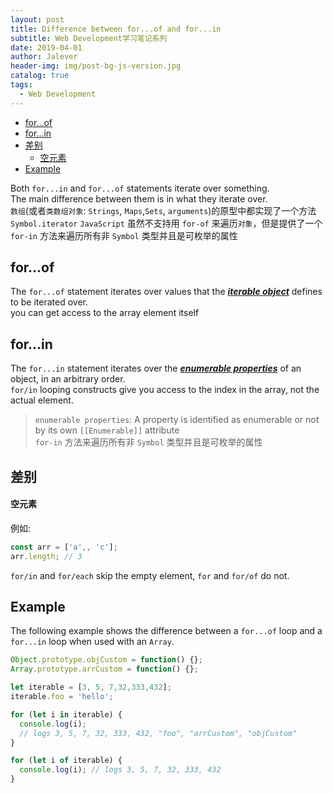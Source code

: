 ```yaml
---
layout: post
title: Difference between for...of and for...in
subtitle: Web Development学习笔记系列
date: 2019-04-01
author: Jalever
header-img: img/post-bg-js-version.jpg
catalog: true
tags:
  - Web Development
---
```

- [for...of](#forof)
- [for...in](#forin)
- [差别](#%E5%B7%AE%E5%88%AB)
    - [空元素](#%E7%A9%BA%E5%85%83%E7%B4%A0)
- [Example](#example)

Both `for...in` and `for...of` statements iterate over something.<br>
The main difference between them is in what they iterate over.<br>
`数组`(或者`类数组对象`: `Strings`, `Maps`,`Sets`, `arguments`)的原型中都实现了一个方法 `Symbol.iterator`
`JavaScript` 虽然不支持用 `for-of` 来遍历`对象`，但是提供了一个 `for-in` 方法来遍历所有非 `Symbol` 类型并且是可枚举的属性

## for...of
The `for...of` statement iterates over values that the <ins>***iterable object***</ins> defines to be iterated over.<br>
you can get access to the array element itself<br>

## for...in
The `for...in` statement iterates over the <ins>***enumerable properties***</ins> of an object, in an arbitrary order.<br>
`for/in` looping constructs give you access to the index in the array, not the actual element.<br>
> `enumerable properties`: A property is identified as enumerable or not by its own `[[Enumerable]]` attribute<br>
> `for-in` 方法来遍历所有非 `Symbol` 类型并且是可枚举的属性<br>

## 差别
#### 空元素
例如:
```javascript
const arr = ['a',, 'c'];
arr.length; // 3
```
`for/in` and `for/each` skip the empty element, `for` and `for/of` do not.

## Example
The following example shows the difference between a `for...of` loop and a `for...in` loop when used with an `Array`.<br>

```javascript
Object.prototype.objCustom = function() {}; 
Array.prototype.arrCustom = function() {};

let iterable = [3, 5, 7,32,333,432];
iterable.foo = 'hello';

for (let i in iterable) {
  console.log(i); 
  // logs 3, 5, 7, 32, 333, 432, "foo", "arrCustom", "objCustom"
}

for (let i of iterable) {
  console.log(i); // logs 3, 5, 7, 32, 333, 432
}
```
